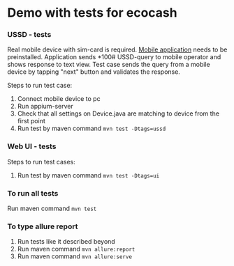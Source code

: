 <h1>Demo with tests for ecocash</h1>

<h3>USSD - tests</h3>

Real mobile device with sim-card is required. 
[Mobile application](https://github.com/10koteyka01/UssdTestApp) needs to be preinstalled.
Application sends *100# USSD-query to mobile operator and shows response to text view.
Test case sends the query from a mobile device by tapping "next" button and validates the response. 

Steps to run test case:
1. Connect mobile device to pc
2. Run appium-server
3. Check that all settings on Device.java are matching to device from the first point
4. Run test by maven command `mvn test -Dtags=ussd`

<h3>Web UI - tests</h3>

Steps to run test cases:
1. Run test by maven command `mvn test -Dtags=ui`

<h3>To run all tests</h3>

Run maven command `mvn test`

<h3>To type allure report</h3>

1. Run tests like it described beyond
2. Run maven command `mvn allure:report`
3. Run maven command `mvn allure:serve`